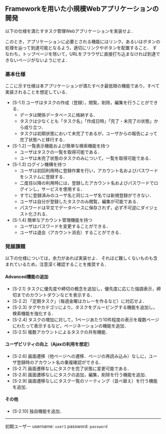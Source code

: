 Frameworkを用いた小規模Webアプリケーションの開発
---

以下の仕様を満たすタスク管理Webアプリケーションを実装せよ．

このとき，アプリケーションに必要とされる機能にはリンク，あるいはボタンの処理を辿って到達可能となるよう，適切にリンクやボタンを配置すること．
すなわち，トップページを除いて，URLをブラウザに直接打ち込まなければ到達できないページがないようにせよ．

### 基本仕様
ここに示す仕様は本アプリケーションが満たすべき最低限の機能であり，すべて実装されることを想定している．

- [S-1.1] ユーザはタスクの作成（登録），閲覧，削除，編集を行うことができる．
    - データは関係データベースに格納する．
    - タスクは少なくとも「タスク名」「作成日時」「完了・未完了の状態」から成り立つ．
    - タスクは初期状態において未完了であるが，ユーザからの報告によって完了状態へと移行する．
- [S-1.2] 一覧表示機能および簡単な検索機能を持つ
    - ユーザはタスクの一覧を取得可能である．
    - ユーザは未完了状態のタスクのみについて，一覧を取得可能である．
- [S-1.3] ログイン機構を持つ
    - ユーザは初回利用時に登録作業を行い，アカウント名およびパスワードをシステムに登録する．
    - 二度目以降の利用時には，登録したアカウント名およびパスワードでログインし，サービスを使用する．
    - すでに登録済みのユーザ名と同じユーザ名では新規登録ができない．
    - ユーザは自分が登録したタスクのみ閲覧，編集が可能である．
    - パスワードは平文でデータベースに保存されず，必ず不可逆にダイジェスト化される．
- [S-1.4] 簡単なアカウント管理機能を持つ
    - ユーザはパスワードを変更することができる．
    - ユーザは退会（アカウント消去）することができる．


### 発展課題
以下の仕様については，余力があれば実装せよ．
それほど難しくないものも含まれているため，注意深く確認することを推奨する．

#### Advanced機能の追加
- [S-2.1] タスクに優先度や締切の概念を追加し，優先度に応じた強調表示，締切までのカウントダウンなどを表示する．
- [S-2.2] 「定期タスク」（毎週金曜はカレーを作るなど）に対応せよ．
- [S-2.3] タグやカテゴリにより，タスクをグルーピングする機能を追加し，検索機能を強化する．
- [S-2.4] タスクの増加に対して，1ページあたり10件程度の表示を複数ページにわたって表示するなど，ページネーションの機能を追加．
- [S-2.5] 複数アカウントによるタスクの共有機能．

#### ユーザビリティの向上（Ajaxの利用を想定）
- [S-2.6] 画面遷移（他ページへの遷移．ページの再読み込み）なしに，ユーザ登録時のアカウント名の重複確認ができる．
- [S-2.7] 画面遷移なしにタスクを完了状態に変更可能である．
- [S-2.8] 画面遷移なしにタスクの追加，編集，削除を行う機能を追加．
- [S-2.9] 画面遷移なしにタスク一覧のソーティング（並べ替え）を行う機能を追加．

#### その他
- [S-2.10] 独自機能を追加．


---

初期ユーザー
username: `user1`
password: `password`